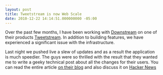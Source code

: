 ```yaml
---
layout: post
title: Tweetstream is now Web Scale
date: 2010-12-22 14:14:51.000000000 -05:00
---
```

Over the past few months, I have been working with [Downstream](http://downstreamapp.com) on one of their products [Tweetstream](http://tweetstreamapp.com). In addition to building features, we have experienced a significant issue with the infrastructure.

Last night we pushed live a slew of updates and as a result the application is much speedier. The guys were so thrilled with the result that they wanted me to write a geeky technical post about all the changes for their users. You can read the entire article [on their blog](http://blog.downstreamapp.com/post/2418156381/tweetstream-is-now-web-scale) and also discuss it on [Hacker News](http://news.ycombinator.com/item?id=2032126)
